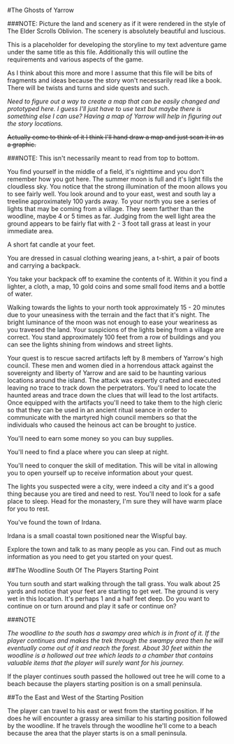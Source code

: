 #The Ghosts of Yarrow

###NOTE: Picture the land and scenery as if it were rendered in the style
of The Elder Scrolls Oblivion. The scenery is absolutely beautiful and luscious.

This is a placeholder for developing the storyline to my text adventure game 
under the same title as this file. Additionally this will outline the 
requirements and various aspects of the game.

As I think about this more and more I assume that this file will be bits of 
fragments and ideas because the story won't necessarily read like a book. There 
will be twists and turns and side quests and such.

*Need to figure out a way to create a map that can be easily changed and 
prototyped here. I guess I'll just have to use text but maybe there is something
else I can use? Having a map of Yarrow will help in figuring out the story
locations.*

~~Actually come to think of it I think I'll hand draw a map and just scan it in
as a graphic.~~

###NOTE: This isn't necessarily meant to read from top to bottom.

You find yourself in the middle of a field, it's nighttime and you don't 
remember how you got here. The summer moon is full and it's light fills the 
cloudless sky. You notice that the strong illumination of the moon allows you 
to see fairly well. You look around and to your east, west and south lay a 
treeline approximately 100 yards away. To your north you see a series of lights 
that may be coming from a village. They seem farther than the woodline, maybe 
4 or 5 times as far. Judging from the well light area the ground appears to be 
fairly flat with 2 - 3 foot tall grass at least in your immediate area.

A short fat candle at your feet. 

You are dressed in casual clothing wearing jeans, a t-shirt, a pair of boots 
and carrying a backpack.

You take your backpack off to examine the contents of it. Within it you find a 
lighter, a cloth, a map, 10 gold coins and some small food items and a bottle 
of water.

Walking towards the lights to your north took approximately 15 - 20 minutes due 
to your uneasiness with the terrain and the fact that it's night. The bright 
luminance of the moon was not enough to ease your weariness as you travesed the 
land. Your suspicions of the lights being from a village are correct. You stand 
approximately 100 feet from a row of buildings and you can see the lights 
shining from windows and street lights.

Your quest is to rescue sacred artifacts left by 8 members of Yarrow's high 
council. These men and women died in a horrendous attack against the sovereignty 
and liberty of Yarrow and are said to be haunting various locations around the 
island. The attack was expertly crafted and executed leaving no trace to track 
down the perpetrators. You'll need to locate the haunted areas and trace down 
the clues that will lead to the lost artifacts. Once equipped with the 
artifacts you'll need to take them to the high cleric so that they can be used 
in an ancient ritual seance in order to communicate with the martyred high 
council members so that the individuals who caused the heinous act can be 
brought to justice. 

You'll need to earn some money so you can buy supplies.

You'll need to find a place where you can sleep at night.

You'll need to conquer the skill of meditation. This will be vital in allowing
you to open yourself up to receive information about your quest.

The lights you suspected were a city, were indeed a city and it's a good thing 
because you are tired and need to rest. You'll need to look for a safe place
to sleep. Head for the monastery, I'm sure they will have warm place for you
to rest.

You've found the town of Irdana. 

Irdana is a small coastal town positioned near the Wispful bay.

Explore the town and talk to as many people as you can. Find out as much 
information as you need to get you started on your quest.

##The Woodline South Of The Players Starting Point

You turn south and start walking through the tall grass. You walk about 25 yards
and notice that your feet are starting to get wet. The ground is very wet in this 
location. It's perhaps 1 and a half feet deep. Do you want to continue on or turn 
around and play it safe or continue on?

###NOTE

*The woodline to the south has a swampy area which is in front of it. If the 
player continues and makes the trek through the swampy area then he will eventually
come out of it and reach the forest. About 30 feet within the woodline is a hollowed
out tree which leads to a chamber that contains valuable items that the player will
surely want for his journey.*

If the player continues south passed the hollowed out tree he will come to a beach
because the players starting position is on a small peninsula.

##To the East and West of the Starting Position

The player can travel to his east or west from the starting position. If he does he
will encounter a grassy area similiar to his starting position followed by the woodline.
If he travels through the woodline he'll come to a beach because the area that the player
starts is on a small peninsula.